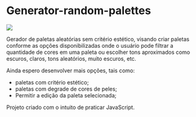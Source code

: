 # Generator-random-palettes

<img src="https://github.com/VitorBarbon/Generator-random-palettes/issues/1#issue-1139998600" />

Gerador de paletas aleatórias sem critério estético, visando criar paletas conforme as opções disponibilizadas onde o usuário pode filtrar a quantidade de cores em uma paleta ou escolher tons aproximados como escuros, claros, tons aleatórios, muito escuros, etc.

Ainda espero desenvolver mais opções, tais como:

- paletas com critério estético;
- paletas com degrade de cores de peles;
- Permitir a edição da paleta selecionada;

Projeto criado com o intuito de praticar JavaScript.
